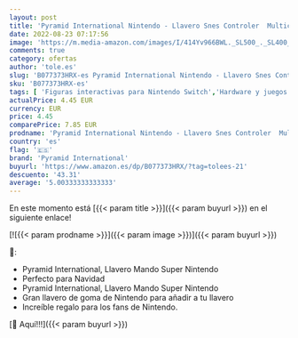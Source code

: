 ```yaml
---
layout: post
title: 'Pyramid International Nintendo - Llavero Snes Controler  Multicolor  4 x 6 x 1.3 cm'
date: 2022-08-23 07:17:56
image: 'https://m.media-amazon.com/images/I/414Yv966BWL._SL500_._SL400_.jpg'
comments: true
category: ofertas
author: 'tole.es'
slug: 'B077373HRX-es Pyramid International Nintendo - Llavero Snes Controler...'
sku: 'B077373HRX-es'
tags: [ 'Figuras interactivas para Nintendo Switch','Hardware y juegos para Nintendo Switch','Videojuegos','nintendo','pyramid international','🇪🇸', ]
actualPrice: 4.45 EUR
currency: EUR
price: 4.45
comparePrice: 7.85 EUR
prodname: 'Pyramid International Nintendo - Llavero Snes Controler  Multicolor  4 x 6 x 1.3 cm'
country: 'es'
flag: '🇪🇸'
brand: 'Pyramid International'
buyurl: 'https://www.amazon.es/dp/B077373HRX/?tag=tolees-21'
descuento: '43.31'
average: '5.00333333333333'
---
```


En este momento está [{{< param title >}}]({{< param buyurl >}}) en el siguiente enlace!

[![{{< param prodname >}}]({{< param image >}})]({{< param buyurl >}})

🔎:

- Pyramid International, Llavero Mando Super Nintendo
- Perfecto para Navidad
- Pyramid International, Llavero Mando Super Nintendo
- Gran llavero de goma de Nintendo para añadir a tu llavero
- Increíble regalo para los fans de Nintendo.

[🛒 Aquí!!!]({{< param buyurl >}})
